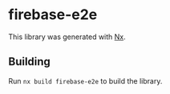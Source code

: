 # firebase-e2e

This library was generated with [Nx](https://nx.dev).

## Building

Run `nx build firebase-e2e` to build the library.
